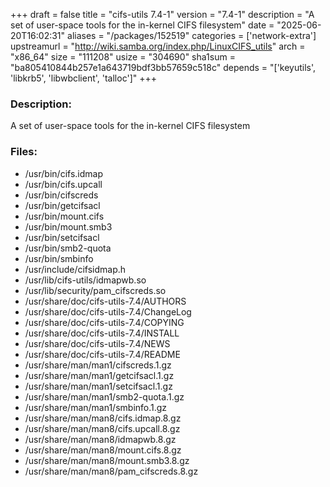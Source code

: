 +++
draft = false
title = "cifs-utils 7.4-1"
version = "7.4-1"
description = "A set of user-space tools for the in-kernel CIFS filesystem"
date = "2025-06-20T16:02:31"
aliases = "/packages/152519"
categories = ['network-extra']
upstreamurl = "http://wiki.samba.org/index.php/LinuxCIFS_utils"
arch = "x86_64"
size = "111208"
usize = "304690"
sha1sum = "ba805410844b257e1a643719bdf3bb57659c518c"
depends = "['keyutils', 'libkrb5', 'libwbclient', 'talloc']"
+++
### Description: 
A set of user-space tools for the in-kernel CIFS filesystem

### Files: 
* /usr/bin/cifs.idmap
* /usr/bin/cifs.upcall
* /usr/bin/cifscreds
* /usr/bin/getcifsacl
* /usr/bin/mount.cifs
* /usr/bin/mount.smb3
* /usr/bin/setcifsacl
* /usr/bin/smb2-quota
* /usr/bin/smbinfo
* /usr/include/cifsidmap.h
* /usr/lib/cifs-utils/idmapwb.so
* /usr/lib/security/pam_cifscreds.so
* /usr/share/doc/cifs-utils-7.4/AUTHORS
* /usr/share/doc/cifs-utils-7.4/ChangeLog
* /usr/share/doc/cifs-utils-7.4/COPYING
* /usr/share/doc/cifs-utils-7.4/INSTALL
* /usr/share/doc/cifs-utils-7.4/NEWS
* /usr/share/doc/cifs-utils-7.4/README
* /usr/share/man/man1/cifscreds.1.gz
* /usr/share/man/man1/getcifsacl.1.gz
* /usr/share/man/man1/setcifsacl.1.gz
* /usr/share/man/man1/smb2-quota.1.gz
* /usr/share/man/man1/smbinfo.1.gz
* /usr/share/man/man8/cifs.idmap.8.gz
* /usr/share/man/man8/cifs.upcall.8.gz
* /usr/share/man/man8/idmapwb.8.gz
* /usr/share/man/man8/mount.cifs.8.gz
* /usr/share/man/man8/mount.smb3.8.gz
* /usr/share/man/man8/pam_cifscreds.8.gz
